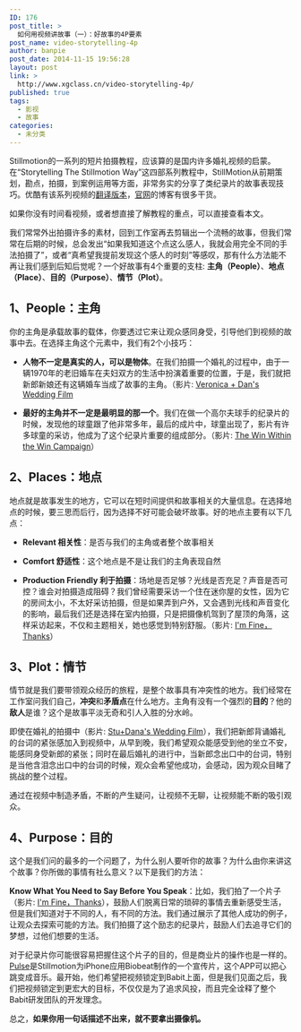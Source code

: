 ```yaml
---
ID: 176
post_title: >
  如何用视频讲故事（一）：好故事的4P要素
post_name: video-storytelling-4p
author: banpie
post_date: 2014-11-15 19:56:28
layout: post
link: >
  http://www.xgclass.cn/video-storytelling-4p/
published: true
tags:
  - 影视
  - 故事
categories:
  - 未分类
---
```

Stillmotion的一系列的短片拍摄教程，应该算的是国内许多婚礼视频的启蒙。在“Storytelling The Stillmotion Way”这四部系列教程中，StillMotion从前期策划，勘点，拍摄，到案例运用等方面，非常务实的分享了类纪录片的故事表现技巧。优酷有该系列视频的[翻译版本][1]，[官网][2]的博客有很多干货。

如果你没有时间看视频，或者想直接了解教程的重点，可以直接查看本文。

我们常常外出拍摄许多的素材，回到工作室再去剪辑出一个流畅的故事，但我们常常在后期的时候，总会发出“如果我知道这个点这么感人，我就会用完全不同的手法拍摄了”，或者“真希望我提前发现这个感人的时刻”等感叹，那有什么方法能不再让我们感到后知后觉呢？一个好故事有4个重要的支柱: **主角（People）**、**地点（Place）**、**目的（Purpose）**、**情节（Plot）**。

## **1、People：主角**

你的主角是承载故事的载体，你要透过它来让观众感同身受，引导他们到视频的故事中去。在选择主角这个元素中，我们有2个小技巧：

*   **人物不一定是真实的人，可以是物体**。在我们拍摄一个婚礼的过程中，由于一辆1970年的老旧婚车在夫妇双方的生活中扮演着重要的位置，于是，我们就把新郎新娘还有这辆婚车当成了故事的主角。（影片: [Veronica][3][ + Dan's Wedding Film][3]

*   **最好的主角并不一定是最明显的那一个**。我们在做一个高尔夫球手的纪录片的时候，发现他的球童跟了他非常多年，最后的成片中，球童出现了，影片有许多球童的采访，他成为了这个纪录片重要的组成部分。（影片: [The Win Within the Win Campaign][4]）

## **2、Places：地点**

地点就是故事发生的地方，它可以在短时间提供和故事相关的大量信息。在选择地点的时候，要三思而后行，因为选择不好可能会破坏故事。好的地点主要有以下几点：

*   **Relevant 相关性**：是否与我们的主角或者整个故事相关

*   **Comfort 舒适性**：这个地点是不是让我们的主角表现自然

*   **Production Friendly 利于拍摄**：场地是否足够？光线是否充足？声音是否可控？谁会对拍摄造成阻碍？我们曾经需要采访一个住在迷你屋的女性，因为它的房间太小，不太好采访拍摄，但是如果弄到户外，又会遇到光线和声音变化的影响，最后我们还是选择在室内拍摄，只是把摄像机驾到了屋顶的角落，这样采访起来，不仅和主题相关，她也感觉到特别舒服。（影片: [I'm Fine，Thanks][5]）

## **3、Plot：情节**

情节就是我们要带领观众经历的旅程，是整个故事具有冲突性的地方。我们经常在工作室问我们自己，**冲突**和**矛盾点**在什么地方。主角有没有一个强烈的**目的**？他的**敌人**是谁？这个是故事平淡无奇和引人入胜的分水岭。

即使在婚礼的拍摄中（影片: [Stu+Dana's Wedding Film][6]），我们把新郎背诵婚礼的台词的紧张感加入到视频中，从早到晚，我们希望观众能感受到他的坐立不安，能感同身受新郎的紧张；同时在最后婚礼的进行中，当新郎念出口中的台词，特别是当他含泪念出口中的台词的时候，观众会希望他成功，会感动，因为观众目睹了挑战的整个过程。

通过在视频中制造矛盾，不断的产生疑问，让视频不无聊，让视频能不断的吸引观众。

## **4、Purpose：目的**

这个是我们问的最多的一个问题了，为什么别人要听你的故事？为什么由你来讲这个故事？你所做的事情有社么意义？以下是我们的方法：

**Know What You Need to Say Before You Speak**：比如，我们拍了一个片子（影片: [I'm Fine，Thanks][5]），鼓励人们脱离日常的琐碎的事情去重新感受生活，但是我们知道对于不同的人，有不同的方法。我们通过展示了其他人成功的例子，让观众去探索可能的方法。我们拍摄了这个励志的纪录片，鼓励人们去追寻它们的梦想，过他们想要的生活。

对于纪录片你可能很容易把握住这个片子的目的，但是商业片的操作也是一样的。 [Pulse][7]是Stillmotion为iPhone应用Biobeat制作的一个宣传片，这个APP可以把心跳变成音乐。最开始，他们希望把视频锁定到Babit上面，但是我们见面之后，我们把视频锁定到更宏大的目标，不仅仅是为了追求风投，而且完全诠释了整个Babit研发团队的开发理念。

总之，**如果你用一句话描述不出来，就不要拿出摄像机。**

 [1]: http://v.youku.com/v_show/id_XNTU0NDg1ODky.html
 [2]: http://www.stillmotion.ca/#what-makes-a-good-story
 [3]: https://vimeo.com/16278043
 [4]: https://vimeo.com/26868729
 [5]: http://www.imfinethanksmovie.com/
 [6]: https://vimeo.com/58580161
 [7]: https://vimeo.com/55772166